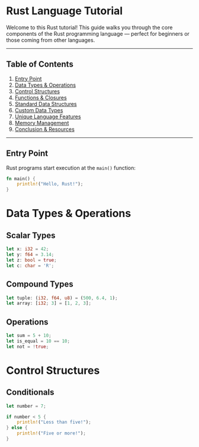 #  Rust Language Tutorial

Welcome to this Rust tutorial! This guide walks you through the core components of the Rust programming language — perfect for beginners or those coming from other languages.

---

## Table of Contents

1. [Entry Point](#-entry-point)
2. [Data Types & Operations](#-data-types--operations)
3. [Control Structures](#-control-structures)
4. [Functions & Closures](#-functions--closures)
5. [Standard Data Structures](#-standard-data-structures)
6. [Custom Data Types](#-custom-data-types)
7. [Unique Language Features](#-unique-language-features)
8. [Memory Management](#-memory-management)
9. [Conclusion & Resources](#-conclusion--resources)

---

## Entry Point

Rust programs start execution at the `main()` function:

```rust
fn main() {
    println!("Hello, Rust!");
}
```
#    Data Types & Operations
## Scalar Types
```rust
let x: i32 = 42;
let y: f64 = 3.14;
let z: bool = true;
let c: char = 'R';
```
## Compound Types
```rust
let tuple: (i32, f64, u8) = (500, 6.4, 1);
let array: [i32; 3] = [1, 2, 3];
```
## Operations
```rust
let sum = 5 + 10;
let is_equal = 10 == 10;
let not = !true;
```

#   Control Structures
## Conditionals
```rust
let number = 7;

if number < 5 {
    println!("Less than five!");
} else {
    println!("Five or more!");
}
```

